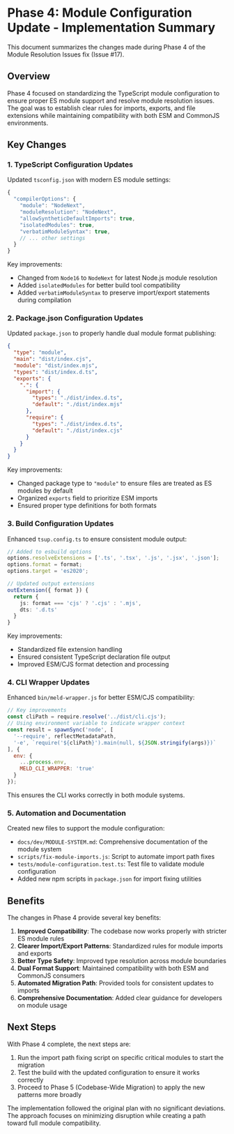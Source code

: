 # Phase 4: Module Configuration Update - Implementation Summary

This document summarizes the changes made during Phase 4 of the Module Resolution Issues fix (Issue #17).

## Overview

Phase 4 focused on standardizing the TypeScript module configuration to ensure proper ES module support and resolve module resolution issues. The goal was to establish clear rules for imports, exports, and file extensions while maintaining compatibility with both ESM and CommonJS environments.

## Key Changes

### 1. TypeScript Configuration Updates

Updated `tsconfig.json` with modern ES module settings:

```typescript
{
  "compilerOptions": {
    "module": "NodeNext",
    "moduleResolution": "NodeNext",
    "allowSyntheticDefaultImports": true,
    "isolatedModules": true,
    "verbatimModuleSyntax": true,
    // ... other settings
  }
}
```

Key improvements:
- Changed from `Node16` to `NodeNext` for latest Node.js module resolution
- Added `isolatedModules` for better build tool compatibility
- Added `verbatimModuleSyntax` to preserve import/export statements during compilation

### 2. Package.json Configuration Updates

Updated `package.json` to properly handle dual module format publishing:

```json
{
  "type": "module",
  "main": "dist/index.cjs",
  "module": "dist/index.mjs",
  "types": "dist/index.d.ts",
  "exports": {
    ".": {
      "import": {
        "types": "./dist/index.d.ts",
        "default": "./dist/index.mjs"
      },
      "require": {
        "types": "./dist/index.d.ts",
        "default": "./dist/index.cjs"
      }
    }
  }
}
```

Key improvements:
- Changed package type to `"module"` to ensure files are treated as ES modules by default
- Organized `exports` field to prioritize ESM imports
- Ensured proper type definitions for both formats

### 3. Build Configuration Updates

Enhanced `tsup.config.ts` to ensure consistent module output:

```typescript
// Added to esbuild options
options.resolveExtensions = ['.ts', '.tsx', '.js', '.jsx', '.json'];
options.format = format;
options.target = 'es2020';

// Updated output extensions
outExtension({ format }) {
  return {
    js: format === 'cjs' ? '.cjs' : '.mjs',
    dts: '.d.ts'
  }
}
```

Key improvements:
- Standardized file extension handling
- Ensured consistent TypeScript declaration file output
- Improved ESM/CJS format detection and processing

### 4. CLI Wrapper Updates

Enhanced `bin/meld-wrapper.js` for better ESM/CJS compatibility:

```javascript
// Key improvements
const cliPath = require.resolve('../dist/cli.cjs');
// Using environment variable to indicate wrapper context
const result = spawnSync('node', [
  '--require', reflectMetadataPath,
  '-e', `require('${cliPath}').main(null, ${JSON.stringify(args)})`
], {
  env: {
    ...process.env,
    MELD_CLI_WRAPPER: 'true'
  }
});
```

This ensures the CLI works correctly in both module systems.

### 5. Automation and Documentation

Created new files to support the module configuration:

- `docs/dev/MODULE-SYSTEM.md`: Comprehensive documentation of the module system
- `scripts/fix-module-imports.js`: Script to automate import path fixes
- `tests/module-configuration.test.ts`: Test file to validate module configuration 
- Added new npm scripts in `package.json` for import fixing utilities

## Benefits

The changes in Phase 4 provide several key benefits:

1. **Improved Compatibility**: The codebase now works properly with stricter ES module rules
2. **Clearer Import/Export Patterns**: Standardized rules for module imports and exports
3. **Better Type Safety**: Improved type resolution across module boundaries
4. **Dual Format Support**: Maintained compatibility with both ESM and CommonJS consumers
5. **Automated Migration Path**: Provided tools for consistent updates to imports
6. **Comprehensive Documentation**: Added clear guidance for developers on module usage

## Next Steps

With Phase 4 complete, the next steps are:

1. Run the import path fixing script on specific critical modules to start the migration
2. Test the build with the updated configuration to ensure it works correctly
3. Proceed to Phase 5 (Codebase-Wide Migration) to apply the new patterns more broadly

The implementation followed the original plan with no significant deviations. The approach focuses on minimizing disruption while creating a path toward full module compatibility.